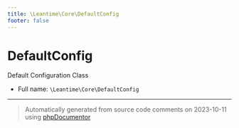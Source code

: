 ```yaml
---
title: \Leantime\Core\DefaultConfig
footer: false
---
```


# DefaultConfig

Default Configuration Class



* Full name: `\Leantime\Core\DefaultConfig`





---
> Automatically generated from source code comments on 2023-10-11 using [phpDocumentor](http://www.phpdoc.org/)

